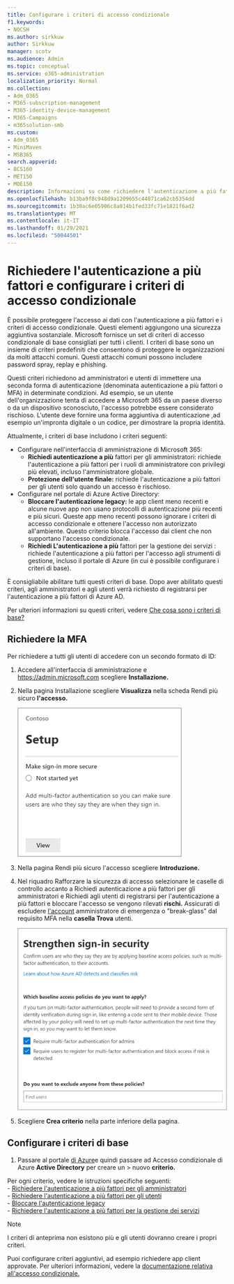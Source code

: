 ```yaml
---
title: Configurare i criteri di accesso condizionale
f1.keywords:
- NOCSH
ms.author: sirkkuw
author: Sirkkuw
manager: scotv
ms.audience: Admin
ms.topic: conceptual
ms.service: o365-administration
localization_priority: Normal
ms.collection:
- Adm_O365
- M365-subscription-management
- M365-identity-device-management
- M365-Campaigns
- m365solution-smb
ms.custom:
- Adm_O365
- MiniMaven
- MSB365
search.appverid:
- BCS160
- MET150
- MOE150
description: Informazioni su come richiedere l'autenticazione a più fattori e configurare i criteri di accesso condizionale per Microsoft 365 per le aziende.
ms.openlocfilehash: b13ba9f8c948d9a1209655c44871ca62cb5354dd
ms.sourcegitcommit: 1b30ac6e05906c8a014b1fed33fc71e1821f6ad2
ms.translationtype: MT
ms.contentlocale: it-IT
ms.lasthandoff: 01/29/2021
ms.locfileid: "50044501"
---
```

# <a name="require-multi-factor-authentication-and-set-up-conditional-access-policies"></a>Richiedere l'autenticazione a più fattori e configurare i criteri di accesso condizionale

È possibile proteggere l'accesso ai dati con l'autenticazione a più fattori e i criteri di accesso condizionale. Questi elementi aggiungono una sicurezza aggiuntiva sostanziale. Microsoft fornisce un set di criteri di accesso condizionale di base consigliati per tutti i clienti. I criteri di base sono un insieme di criteri predefiniti che consentono di proteggere le organizzazioni da molti attacchi comuni. Questi attacchi comuni possono includere password spray, replay e phishing.

Questi criteri richiedono ad amministratori e utenti di immettere una seconda forma di autenticazione (denominata autenticazione a più fattori o MFA) in determinate condizioni. Ad esempio, se un utente dell'organizzazione tenta di accedere a Microsoft 365 da un paese diverso o da un dispositivo sconosciuto, l'accesso potrebbe essere considerato rischioso. L'utente deve fornire una forma aggiuntiva di autenticazione ,ad esempio un'impronta digitale o un codice, per dimostrare la propria identità.

Attualmente, i criteri di base includono i criteri seguenti:

- Configurare nell'interfaccia di amministrazione di Microsoft 365:
  - **Richiedi autenticazione a più** fattori per gli amministratori: richiede l'autenticazione a più fattori per i ruoli di amministratore con privilegi più elevati, incluso l'amministratore globale.
  - **Protezione dell'utente finale:** richiede l'autenticazione a più fattori per gli utenti solo quando un accesso è rischioso. 
- Configurare nel portale di Azure Active Directory:
  - **Bloccare l'autenticazione legacy:** le app client meno recenti e alcune nuove app non usano protocolli di autenticazione più recenti e più sicuri. Queste app meno recenti possono ignorare i criteri di accesso condizionale e ottenere l'accesso non autorizzato all'ambiente. Questo criterio blocca l'accesso dai client che non supportano l'accesso condizionale. 
  - **Richiedi L'autenticazione a più** fattori per la gestione dei servizi : richiede l'autenticazione a più fattori per l'accesso agli strumenti di gestione, incluso il portale di Azure (in cui è possibile configurare i criteri di base).

È consigliabile abilitare tutti questi criteri di base. Dopo aver abilitato questi criteri, agli amministratori e agli utenti verrà richiesto di registrarsi per l'autenticazione a più fattori di Azure AD.

Per ulteriori informazioni su questi criteri, vedere [Che cosa sono i criteri di base?](https://docs.microsoft.com/azure/active-directory/conditional-access/concept-baseline-protection)

## <a name="require-mfa"></a>Richiedere la MFA

Per richiedere a tutti gli utenti di accedere con un secondo formato di ID:

1. Accedere all'interfaccia di amministrazione e <a href="https://go.microsoft.com/fwlink/p/?linkid=837890" target="_blank">https://admin.microsoft.com</a> scegliere **Installazione.**

2. Nella pagina Installazione scegliere **Visualizza** nella scheda Rendi più sicuro **l'accesso.**

    ![Rendere più sicura la scheda di accesso.](../media/setupmfa.png)
3. Nella pagina Rendi più sicuro l'accesso scegliere **Introduzione.**

4. Nel riquadro Rafforzare la sicurezza di accesso selezionare  le caselle di controllo accanto a Richiedi autenticazione a più fattori per gli amministratori e Richiedi agli utenti di registrarsi per l'autenticazione a più fattori e bloccare l'accesso se vengono rilevati **rischi.**
    Assicurati di escludere [l'account](m365-campaigns-protect-admin-accounts.md#create-an-emergency-admin-account) amministratore di emergenza o "break-glass" dal requisito MFA nella **casella Trova** utenti.

    ![Pagina Rafforzare la sicurezza del componente aggiuntivo.](../media/requiremfa.png)

5. Scegliere **Crea criterio** nella parte inferiore della pagina.

## <a name="set-up-baseline-policies"></a>Configurare i criteri di base

1. Passare al portale [di Azure](https://portal.azure.com)e quindi passare ad Accesso condizionale di Azure **Active Directory** per creare un \>  nuovo **criterio.**

Per ogni criterio, vedere le istruzioni specifiche seguenti: <br>
    - [Richiedere l'autenticazione a più fattori per gli amministratori](https://docs.microsoft.com/azure/active-directory/conditional-access/howto-baseline-protect-administrators) <br>
    - [Richiedere l'autenticazione a più fattori per gli utenti](https://docs.microsoft.com/azure/active-directory/conditional-access/howto-baseline-protect-end-users) <br>
    - [Bloccare l'autenticazione legacy](https://docs.microsoft.com/azure/active-directory/conditional-access/howto-baseline-protect-legacy-auth) <br>
    - [Richiedere l'autenticazione a più fattori per la gestione dei servizi](https://docs.microsoft.com/azure/active-directory/conditional-access/howto-baseline-protect-azure)

> [!NOTE]
> I criteri di anteprima non esistono più e gli utenti dovranno creare i propri criteri.

Puoi configurare criteri aggiuntivi, ad esempio richiedere app client approvate. Per ulteriori informazioni, vedere la [documentazione relativa all'accesso condizionale.](https://docs.microsoft.com/azure/active-directory/conditional-access/)
